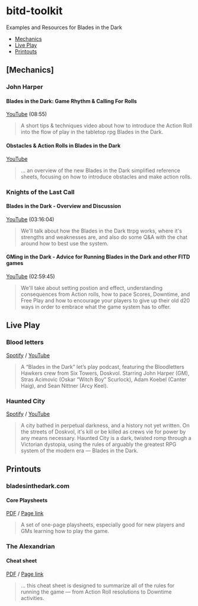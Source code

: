 # bitd-toolkit

Examples and Resources for Blades in the Dark

* [Mechanics](#mechanics)
* [Live Play](#live-play)
* [Printouts](#printouts)

## [Mechanics]

### John Harper

#### Blades in the Dark: Game Rhythm & Calling For Rolls

[YouTube](https://youtu.be/OAl85kYCWro?si=D2fXIyaFpXde_FfS) (08:55)

> A short tips & techniques video about how to introduce the Action Roll into the flow of play in the tabletop rpg Blades in the Dark.

#### Obstacles & Action Rolls in Blades in the Dark

[YouTube](https://youtu.be/fr5ZQAECcps?si=knxBnPmCg7PB1Wt6)

> ... an overview of the new Blades in the Dark simplified reference sheets, focusing on how to introduce obstacles and make action rolls.

### Knights of the Last Call

#### Blades in the Dark - Overview and Discussion

[YouTube](https://www.youtube.com/live/gJChnA4WqAg?si=1qmxaBmDj3HFMoj4) (03:16:04)

> We'll talk about how the Blades in the Dark ttrpg works, where it's strengths and weaknesses are, and also do some Q&A with the chat around how to best use the system.

#### GMing in the Dark - Advice for Running Blades in the Dark and other FITD games

[YouTube](https://www.youtube.com/live/FJsqxOr2ZsY?si=fzMZ7oHX4CfcpCak) (02:59:45)

> We'll take about setting postion and effect, understanding consequences from Action rolls, how to pace Scores, Downtime, and Free Play and how to encourage your players to give up their old d20 ways in order to embrace what the game system has to offer.

## Live Play

### Blood letters

[Spotify](https://open.spotify.com/show/3xd8kLvKHglgDDSAd7pvdc?si=LDRoXoUwRvamjlOXBwRatQ) / [YouTube](https://www.youtube.com/playlist?list=PLQQW3Ew6DKsN0-Iv7n7144RbqKKRneqHH)

> A “Blades in the Dark” let’s play podcast, featuring the Bloodletters Hawkers crew from Six Towers, Doskvol. Starring John Harper (GM), Stras Acimovic (Oskar “Witch Boy” Scurlock), Adam Koebel (Canter Haig), and Sean Nittner (Arcy Keel).

### Haunted City

[Spotify](https://open.spotify.com/show/2T9owSLPUOid48i2e7nws4?si=Pb0079D1QjSRgRHOZEukmg) / [YouTube](https://www.youtube.com/watch?v=VT04k7d74yg&list=PLz3Be--ot61Nip0tbIMHcVnZWz3LOE_rb)

> A city bathed in perpetual darkness, and a history not yet written. On the streets of Doskvol, it's kill or be killed as crews vie for power by any means necessary. Haunted City is a dark, twisted romp through a Victorian dystopia, using the rules of arguably the greatest RPG system of the modern era — Blades in the Dark.

## Printouts

### bladesinthedark.com

#### Core Playsheets

[PDF](https://bladesinthedark.com/sites/default/files/sheets/blades_core_playsheets.pdf) / [Page link](https://bladesinthedark.com/downloads)

> A set of one-page playsheets, especially good for new players and GMs learning how to play the game.

### The Alexandrian

#### Cheat sheet

[PDF](https://www.thealexandrian.net/creations/bladesinthedark/bladesinthedark-cheat-sheet-v3.pdf) / [Page link](https://thealexandrian.net/wordpress/41025/roleplaying-games/blades-in-the-dark-system-cheat-sheet-v3)

> ... this cheat sheet is designed to summarize all of the rules for running the game — from Action Roll resolutions to Downtime activities.
